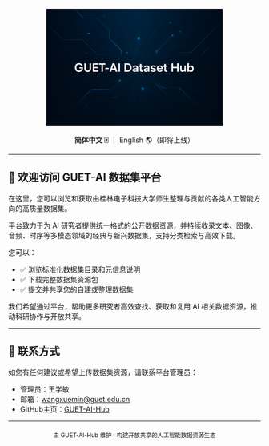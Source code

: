 <p align="center">
  <img src="DATASET.png" alt="GUET AI 数据集平台" width="70%" />
</p>

<p align="center">
  <strong>简体中文 🀄</strong> ｜ English 🌎（即将上线）
</p>

---

## 👋 欢迎访问 GUET-AI 数据集平台

在这里，您可以浏览和获取由桂林电子科技大学师生整理与贡献的各类人工智能方向的高质量数据集。

平台致力于为 AI 研究者提供统一格式的公开数据资源，并持续收录文本、图像、音频、时序等多模态领域的经典与新兴数据集，支持分类检索与高效下载。

您可以：
- ✅ 浏览标准化数据集目录和元信息说明
- ✅ 下载完整数据集资源包
- ✅ 提交并共享您的自建或整理数据集

我们希望通过平台，帮助更多研究者高效查找、获取和复用 AI 相关数据资源，推动科研协作与开放共享。

---

## 📮 联系方式

如您有任何建议或希望上传数据集资源，请联系平台管理员：

- 管理员：王学敏
- 邮箱：<wangxuemin@guet.edu.cn>  
- GitHub主页：[GUET-AI-Hub](https://github.com/GUET-AI-Hub)

---

<div align="center">
  <sub>由 GUET-AI-Hub 维护 · 构建开放共享的人工智能数据资源生态</sub>
</div>
